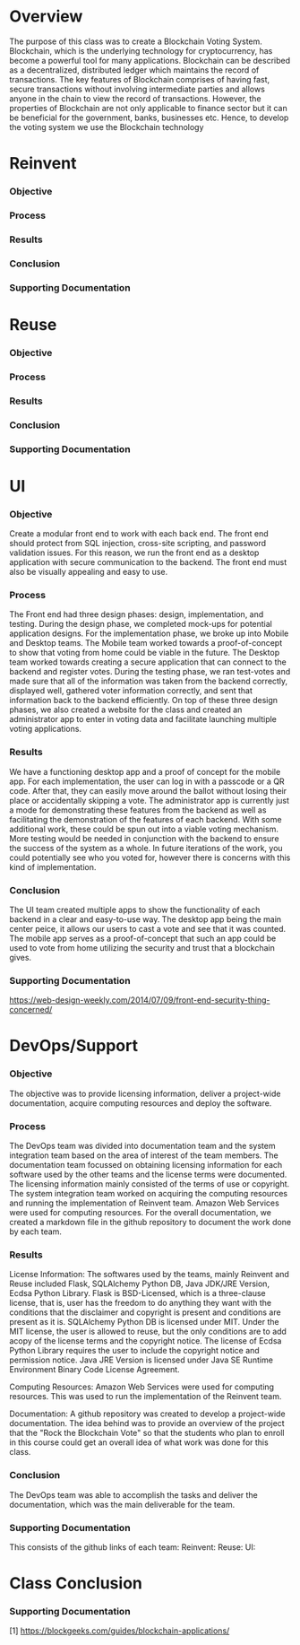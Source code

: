 # Overview
The purpose of this class was to create a Blockchain Voting System. Blockchain, which is the underlying technology for cryptocurrency, has become a powerful tool for many applications. Blockchain can be described as a decentralized, distributed ledger which maintains the record of transactions. 
The key features of Blockchain comprises of having fast, secure transactions without involving intermediate parties and allows anyone in the chain to view the record of transactions. However, the properties of Blockchain are not only applicable to finance sector but it can be beneficial for the government, banks, businesses etc. Hence, to develop the voting system we use the Blockchain technology

# Reinvent
### Objective


### Process


### Results


### Conclusion

### Supporting Documentation


# Reuse
### Objective


### Process


### Results


### Conclusion

### Supporting Documentation

# UI
### Objective
Create a modular front end to work with each back end. The front end should protect from SQL injection, cross-site scripting, and password validation issues. For this reason, we run the front end as a desktop application with secure communication to the backend. The front end must also be visually appealing and easy to use. 

### Process
The Front end had three design phases: design, implementation, and testing. During the design phase, we completed mock-ups for potential application designs. For the implementation phase, we broke up into Mobile and Desktop teams. The Mobile team worked towards a proof-of-concept to show that voting from home could be viable in the future. The Desktop team worked towards creating a secure application that can connect to the backend and register votes. During the testing phase, we ran test-votes and made sure that all of the information was taken from the backend correctly, displayed well, gathered voter information correctly, and sent that information back to the backend efficiently. On top of these three design phases, we also created a website for the class and created an administrator app to enter in voting data and facilitate launching multiple voting applications.

### Results
We have a functioning desktop app and a proof of concept for the mobile app. For each implementation, the user can log in with a passcode or a QR code. After that, they can easily move around the ballot without losing their place or accidentally skipping a vote. The administrator app is currently just a mode for demonstrating these features from the backend as well as facilitating the demonstration of the features of each backend. With some additional work, these could be spun out into a viable voting mechanism. More testing would be needed in conjunction with the backend to ensure the success of the system as a whole. In future iterations of the work, you could potentially see who you voted for, however there is concerns with this kind of implementation. 

### Conclusion
The UI team created multiple apps to show the functionality of each backend in a clear and easy-to-use way. The desktop app being the main center peice, it allows our users to cast a vote and see that it was counted. The mobile app serves as a proof-of-concept that such an app could be used to vote from home utilizing the security and trust that a blockchain gives. 

### Supporting Documentation
https://web-design-weekly.com/2014/07/09/front-end-security-thing-concerned/

# DevOps/Support
### Objective
The objective was to provide licensing information, deliver a project-wide documentation, acquire computing resources and deploy the software.

### Process
The DevOps team was divided into documentation team and the system integration team based on the area of interest of the team members. The documentation team focussed on obtaining licensing information for each software used by the other teams and the license terms were documented. The licensing information mainly consisted of the terms of use or copyright. The system integration team worked on acquiring the computing resources and running the implementation of Reinvent team. Amazon Web Services were used for computing resources.
For the overall documentation, we created a markdown file in the github repository to document the work done by each team.

### Results
License Information:
The softwares used by the teams, mainly Reinvent and Reuse included Flask, SQLAlchemy Python DB, Java JDK/JRE Version, Ecdsa Python Library. 
Flask is BSD-Licensed, which is a three-clause license, that is, user has the freedom to do anything they want with the conditions that the disclaimer and copyright is present and conditions are present as it is. 
SQLAlchemy Python DB is licensed under MIT. Under the MIT license, the user is allowed to reuse, but the only conditions are to add acopy of the license terms and the copyright notice.
The license of Ecdsa Python Library requires the user to include the copyright notice and permission notice.
Java JRE Version is licensed under Java SE Runtime Environment Binary Code License Agreement.

Computing Resources:
Amazon Web Services were used for computing resources. This was used to run the implementation of the Reinvent team.

Documentation:
A github repository was created to develop a project-wide documentation. The idea behind was to provide an overview of the project that the "Rock the Blockchain Vote" so that the students who plan to enroll in this course could get an overall idea of what work was done for this class. 

### Conclusion
The DevOps team was able to accomplish the tasks and deliver the documentation, which was the main deliverable for the team. 

### Supporting Documentation
This consists of the github links of each team:
Reinvent:
Reuse:
UI:

# Class Conclusion


### Supporting Documentation
[1] https://blockgeeks.com/guides/blockchain-applications/
